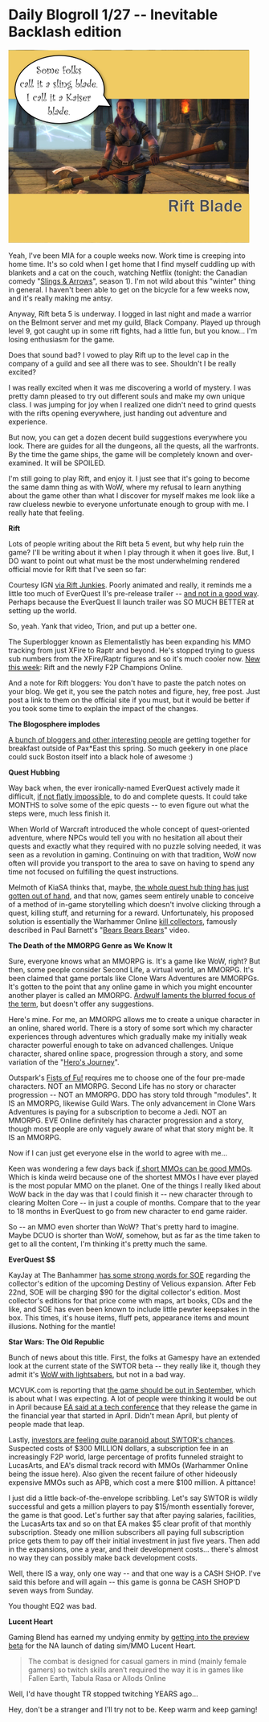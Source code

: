 # Daily Blogroll 1/27 -- Inevitable Backlash edition

[![](../uploads/2011/01/riftblade.png "Rift Blade")](../uploads/2011/01/riftblade.png)

Yeah, I've been MIA for a couple weeks now. Work time is creeping into home time. It's so cold when I get home that I find myself cuddling up with blankets and a cat on the couch, watching Netflix (tonight: the Canadian comedy "[Slings & Arrows](http://en.wikipedia.org/wiki/Slings_and_Arrows)", season 1). I'm not wild about this "winter" thing in general. I haven't been able to get on the bicycle for a few weeks now, and it's really making me antsy.

Anyway, Rift beta 5 is underway. I logged in last night and made a warrior on the Belmont server and met my guild, Black Company. Played up through level 9, got caught up in some rift fights, had a little fun, but you know... I'm losing enthusiasm for the game.

Does that sound bad? I vowed to play Rift up to the level cap in the company of a guild and see all there was to see. Shouldn't I be really excited?

I was really excited when it was me discovering a world of mystery. I was pretty damn pleased to try out different souls and make my own unique class. I was jumping for joy when I realized one didn't need to grind quests with the rifts opening everywhere, just handing out adventure and experience.

But now, you can get a dozen decent build suggestions everywhere you look. There are guides for all the dungeons, all the quests, all the warfronts. By the time the game ships, the game will be completely known and over-examined. It will be SPOILED.

I'm still going to play Rift, and enjoy it. I just see that it's going to become the same damn thing as with WoW, where my refusal to learn anything about the game other than what I discover for myself makes me look like a raw clueless newbie to everyone unfortunate enough to group with me. I really hate that feeling.


**Rift**

Lots of people writing about the Rift beta 5 event, but why help ruin the game? I'll be writing about it when I play through it when it goes live. But, I DO want to point out what must be the most underwhelming rendered official movie for Rift that I've seen so far:



Courtesy IGN [via Rift Junkies](http://www.riftjunkies.com/2011/01/26/rift-cgi-trailer/). Poorly animated and really, it reminds me a little too much of EverQuest II's pre-release trailer -- [and not in a good way](http://obeygiant.com/headlines/mr-brainwash-life-is-beautiful-exhibition). Perhaps because the EverQuest II launch trailer was SO MUCH BETTER at setting up the world.



So, yeah. Yank that video, Trion, and put up a better one.

The Superblogger known as Elementalistly has been expanding his MMO tracking from just XFire to Raptr and beyond. He's stopped trying to guess sub numbers from the XFire/Raptr figures and so it's much cooler now. [New this week](http://simple-n-complex.blogspot.com/2011/01/rift-champion-of-raptr-and-x-fire.html): Rift and the newly F2P Champions Online.

And a note for Rift bloggers: You don't have to paste the patch notes on your blog. We get it, you see the patch notes and figure, hey, free post. Just post a link to them on the official site if you must, but it would be better if you took some time to explain the impact of the changes.

**The Blogosphere implodes**

[A bunch of bloggers and other interesting people](http://biobreak.wordpress.com/2011/01/26/bloggers-breakfast-at-pax-east/) are getting together for breakfast outside of Pax*East this spring. So much geekery in one place could suck Boston itself into a black hole of awesome :)

**Quest Hubbing**

Way back when, the ever ironically-named EverQuest actively made it difficult, [if not flatly impossible](http://oldunsolvedquestsineverquest.yuku.com/forums/1/Unsolved-quests), to do and complete quests. It could take MONTHS to solve some of the epic quests -- to even figure out what the steps were, much less finish it.

When World of Warcraft introduced the whole concept of quest-oriented adventure, where NPCs would tell you with no hesitation all about their quests and exactly what they required with no puzzle solving needed, it was seen as a revolution in gaming. Continuing on with that tradition, WoW now often will provide you transport to the area to save on having to spend any time not focused on fulfilling the quest instructions.

Melmoth of KiaSA thinks that, maybe, [the whole quest hub thing has just gotten out of hand](http://www.kiasa.org/2011/01/26/stepping-off-the-conveyor-belt/), and that now, games seem entirely unable to conceive of a method of in-game storytelling which doesn't involve clicking through a quest, killing stuff, and returning for a reward. Unfortunately, his proposed solution is essentially the Warhammer Online [kill collectors](http://warhammeronline.wikia.com/wiki/Kill_Collector), famously described in Paul Barnett's "[Bears Bears Bears](http://www.youtube.com/watch?v=jJOrSr6Q3_o)" video.

**The Death of the MMORPG Genre as We Know It**

Sure, everyone knows what an MMORPG is. It's a game like WoW, right? But then, some people consider Second Life, a virtual world, an MMORPG. It's been claimed that game portals like Clone Wars Adventures are MMORPGs. It's gotten to the point that any online game in which you might encounter another player is called an MMORPG. [Ardwulf laments the blurred focus of the term](http://ardwulfslair.wordpress.com/2011/01/25/words-fail/), but doesn't offer any suggestions.

Here's mine. For me, an MMORPG allows me to create a unique character in an online, shared world. There is a story of some sort which my character experiences through adventures which gradually make my initially weak character powerful enough to take on advanced challenges. Unique character, shared online space, progression through a story, and some variation of the "[Hero's Journey](http://en.wikipedia.org/wiki/Monomyth)".

Outspark's [Fists of Fu!](http://fistsoffu.outspark.com/landing/007) requires me to choose one of the four pre-made characters. NOT an MMORPG. Second Life has no story or character progression -- NOT an MMORPG. DDO has story told through "modules". It IS an MMORPG, likewise Guild Wars. The only advancement in Clone Wars Adventures is paying for a subscription to become a Jedi. NOT an MMORPG. EVE Online definitely has character progression and a story, though most people are only vaguely aware of what that story might be. It IS an MMORPG.

Now if I can just get everyone else in the world to agree with me...

Keen was wondering a few days back [if short MMOs can be good MMOs](http://www.keenandgraev.com/?p=4694). Which is kinda weird because one of the shortest MMOs I have ever played is the most popular MMO on the planet. One of the things I really liked about WoW back in the day was that I could finish it -- new character through to clearing Molten Core -- in just a couple of months. Compare that to the year to 18 months in EverQuest to go from new character to end game raider.

So -- an MMO even shorter than WoW? That's pretty hard to imagine. Maybe DCUO is shorter than WoW, somehow, but as far as the time taken to get to all the content, I'm thinking it's pretty much the same.

**EverQuest $$**

KayJay at The Banhammer [has some strong words for SOE](http://www.thebanhammer.net/?p=105) regarding the collector's edition of the upcoming Destiny of Velious expansion. After Feb 22nd, SOE will be charging $90 for the digital collector's edition. Most collector's editions for that price come with maps, art books, CDs and the like, and SOE has even been known to include little pewter keepsakes in the box. This times, it's house items, fluff pets, appearance items and mount illusions. Nothing for the mantle!

**Star Wars: The Old Republic**

Bunch of news about this title. First, the folks at Gamespy have an extended look at the current state of the SWTOR beta -- they really like it, though they admit it's [WoW with lightsabers](http://pc.gamespy.com/pc/bioware-mmo-project/1140497p1.html), but not in a bad way.

MCVUK.com is reporting that [the game should be out in September](http://www.mcvuk.com/news/42719/Old-Republic-out-in-September), which is about what I was expecting. A lot of people were thinking it would be out in April because [EA said at a tech conference](http://www.swtor.com/community/showthread.php?t=232427) that they release the game in the financial year that started in April. Didn't mean April, but plenty of people made that leap.

Lastly, [investors are feeling quite paranoid about SWTOR's chances](http://www.gamasutra.com/view/news/32605/Analyst_Wary_EA_Investors_Betting_Against_SWTOR.php). Suspected costs of $300 MILLION dollars, a subscription fee in an increasingly F2P world, large percentage of profits funneled straight to LucasArts, and EA's dismal track record with MMOs (Warhammer Online being the issue here). Also given the recent failure of other hideously expensive MMOs such as APB, which cost a mere $100 million. A pittance!

I just did a little back-of-the-envelope scribbling. Let's say SWTOR is wildly successful and gets a million players to pay $15/month essentially forever, the game is that good. Let's further say that after paying salaries, facilities, the LucasArts tax and so on that EA makes $5 clear profit of that monthly subscription. Steady one million subscribers all paying full subscription price gets them to pay off their initial investment in just five years. Then add in the expansions, one a year, and their development costs... there's almost no way they can possibly make back development costs.

Well, there IS a way, only one way -- and that one way is a CASH SHOP. I've said this before and will again -- this game is gonna be CASH SHOP'D seven ways from Sunday.

You thought EQ2 was bad.

**Lucent Heart**

Gaming Blend has earned my undying enmity by [getting into the preview beta](http://www.cinemablend.com/games/Preview-Lucent-Heart-Legend-Zodiac-29614.html) for the NA launch of dating sim/MMO Lucent Heart.


> The combat is designed for casual gamers in mind (mainly female gamers) so twitch skills aren’t required the way it is in games like Fallen Earth, Tabula Rasa or Allods Online



Well, I'd have thought TR stopped twitching YEARS ago...

Hey, don't be a stranger and I'll try not to be. Keep warm and keep gaming!


